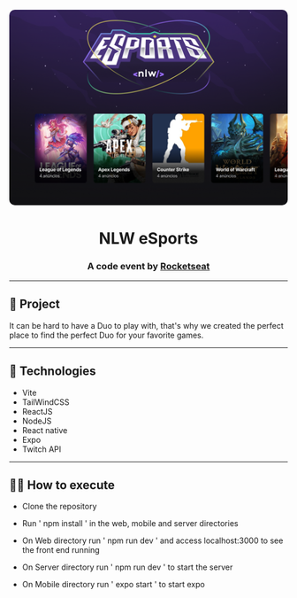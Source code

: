 <p align="center">
    <img alt="Widget Feedback presentation" src="./presentation.png" style="border-radius: 10px;"/>
</p>

<h1 align="center">
	NLW eSports
</h1>

<h3 align="center">
    A code event by <a href="https://www.rocketseat.com.br/" target="_blank">Rocketseat</a>
</h3>

---

## 🚀 Project

It can be hard to have a Duo to play with, that's why we created the perfect place to find the perfect Duo for your favorite games.

---

## 🔧 Technologies

- Vite
- TailWindCSS
- ReactJS
- NodeJS
- React native
- Expo
- Twitch API

---

## 🧑‍💻 How to execute

- Clone the repository

- Run ' npm install ' in the web, mobile and server directories

- On Web directory run ' npm run dev ' and access localhost:3000 to see the front end running

- On Server directory run ' npm run dev ' to start the server

- On Mobile directory run ' expo start ' to start expo
